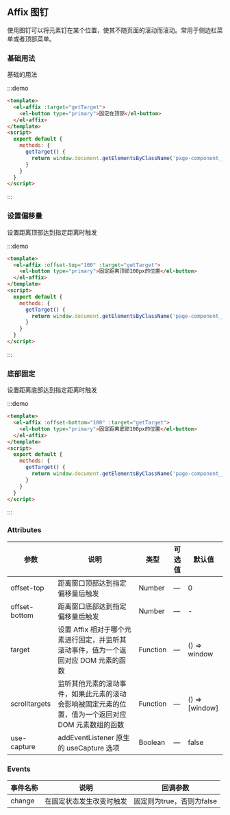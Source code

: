 ## Affix 图钉

使用图钉可以将元素钉在某个位置，使其不随页面的滚动而滚动。常用于侧边栏菜单或者顶部菜单。

### 基础用法

基础的用法

:::demo
```html
<template>
  <el-affix :target="getTarget">
    <el-button type="primary">固定在顶部</el-button>
  </el-affix>
</template>
<script>
  export default {
    methods: {
      getTarget() {
        return window.document.getElementsByClassName('page-component__scroll el-scrollbar')[0].children[0];
      }
    }
  }
</script>
```
:::

### 设置偏移量

设置距离顶部达到指定距离时触发

:::demo
```html
<template>
  <el-affix :offset-top="100" :target="getTarget">
    <el-button type="primary">固定距离顶部100px的位置</el-button>
  </el-affix>
</template>
<script>
  export default {
    methods: {
      getTarget() {
        return window.document.getElementsByClassName('page-component__scroll el-scrollbar')[0].children[0];
      }
    }
  }
</script>
```
:::

### 底部固定

设置距离底部达到指定距离时触发

:::demo
```html
<template>
  <el-affix :offset-bottom="100" :target="getTarget">
    <el-button type="primary">固定距离底部100px的位置</el-button>
  </el-affix>
</template>
<script>
  export default {
    methods: {
      getTarget() {
        return window.document.getElementsByClassName('page-component__scroll el-scrollbar')[0].children[0];
      }
    }
  }
</script>
```
:::


### Attributes

| 参数          | 说明                              | 类型   | 可选值 | 默认值 |
|---------------|----------------|-----------------|--------|----------------|
| offset-top    | 距离窗口顶部达到指定偏移量后触发    | Number |  —  |    0     |
| offset-bottom | 距离窗口底部达到指定偏移量后触发    | Number |  —  |    -     |
| target        | 设置 Affix 相对于哪个元素进行固定，并监听其滚动事件，值为一个返回对应 DOM 元素的函数 | Function |  —  | () => window   |
| scrolltargets | 监听其他元素的滚动事件，如果此元素的滚动会影响被固定元素的位置，值为一个返回对应 DOM 元素数组的函数 | Function |  —  | () => [window]   |
| use-capture   | addEventListener 原生的 useCapture 选项    | Boolean |  —  | false |


### Events
| 事件名称 | 说明 | 回调参数 |
|----------|--------|----------|
| change | 在固定状态发生改变时触发   | 固定则为true，否则为false |